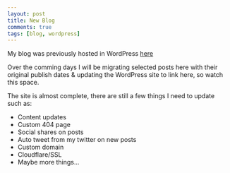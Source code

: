 ```yaml
---
layout: post
title: New Blog
comments: true
tags: [blog, wordpress]
---
```


My blog was previously hosted in WordPress [here](https://blythmeister.wordpress.com/)

Over the comming days I will be migrating selected posts here with their original publish dates & updating the WordPress site to link here, so watch this space.

The site is almost complete, there are still a few things I need to update such as:

- Content updates
- Custom 404 page
- Social shares on posts
- Auto tweet from my twitter on new posts
- Custom domain
- Cloudflare/SSL
- Maybe more things...